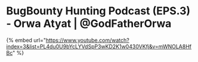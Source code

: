 # BugBounty Hunting Podcast (EPS.3) - Orwa Atyat | @GodFatherOrwa

{% embed url="https://www.youtube.com/watch?index=3&list=PL4du0U9bYcLYVdSpP3wKD2K1w0430VKfj&v=mWNOLA8HfBc" %}
